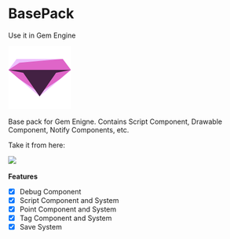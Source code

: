 # BasePack

Use it in Gem Engine 

[![](https://github.com/Ughuuu/GemMaker/blob/master/android/assets/gem.png)](https://github.com/Ughuuu/GemMaker)

Base pack for Gem Enigne. Contains Script Component, Drawable Component, Notify Components, etc.

Take it from here:

[![](https://jitpack.io/v/Ughuuu/GemEngineBasePack.svg)](https://jitpack.io/#Ughuuu/GemEngineBasePack)

**Features**
- [x] Debug Component
- [x] Script Component and System
- [x] Point Component and System
- [x] Tag Component and System
- [x] Save System
